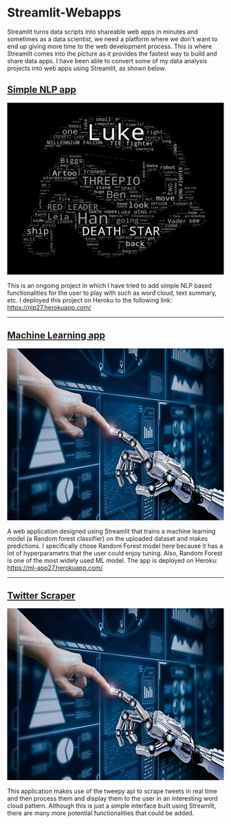 # Streamlit-Webapps

Streamlit turns data scripts into shareable web apps in minutes and sometimes as a data scientist, we need a platform where we don't want to end up giving more
time to the web development process. This is where Streamlit comes into the picture as it provides the fastest way to build and share data apps. I have been 
able to convert some of my data analysis projects into web apps using Streamlit, as shown below. 


## [Simple NLP app](https://github.com/SuvanshVaid27/STREAMLIT-WEBAPPS/tree/main/NLP-in-Streamlit)

<p>
  <a href = "https://nlp27.herokuapp.com/ ">
  <img src="https://github.com/SuvanshVaid27/Streamlit-Webapps/blob/main/images/word.png" width="600" height = "400" title="hover text">
  </a>
</p>


This is an ongoing project in which I have tried to add simple NLP based functionalities for the user to play with such as word cloud, text summary, etc. I deployed
this project on Heroku to the following link: https://nlp27.herokuapp.com/ 

<hr>

## [Machine Learning app](https://github.com/SuvanshVaid27/STREAMLIT-WEBAPPS/tree/main/Machine-Learning-App)

<p>
  <a href = "https://ml-app27.herokuapp.com/">
  <img src="https://github.com/SuvanshVaid27/Streamlit-Webapps/blob/main/images/ml.jpeg" width="600" height = "400" title="hover text">
  </a>
</p>


A web application designed using Streamlit that trains a machine learning model (a Random forest classifier) on the uploaded dataset and makes predictions. I specifically chose Random Forest model here because it has a lot of hyperparametrs that the user could enjoy tuning. Also, Random Forest is one of the most widely used ML model. The app is deployed on Heroku: https://ml-app27.herokuapp.com/

<hr>

## [Twitter Scraper](https://github.com/SuvanshVaid27/STREAMLIT-WEBAPPS/tree/main/Twitter-Scraper-Streamlit)

<p>
  <a href = "https://ml-app27.herokuapp.com/">
  <img src="https://github.com/SuvanshVaid27/Streamlit-Webapps/blob/main/images/ml.jpeg" width="600" height = "400" title="hover text">
  </a>
</p>


This application makes use of the tweepy api to scrape tweets in real time and then process them and display them to the user in an interesting word cloud pattern. Although this is just a simple interface built using Streamlit, there are many more potential functionalities that could be added.


